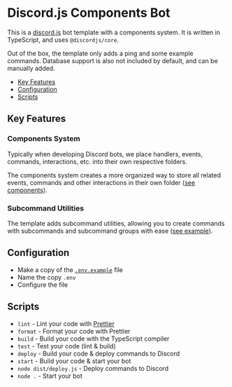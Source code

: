 # Discord.js Components Bot

This is a [discord.js](https://discord.js.org) bot template with a components system.
It is written in TypeScript, and uses `@discordjs/core`.

Out of the box, the template only adds a ping and some example commands.
Database support is also not included by default, and can be manually added.

- [Key Features](#key-features)
- [Configuration](#configuration)
- [Scripts](#scripts)

## Key Features

### Components System

Typically when developing Discord bots, we place handlers, events,
commands, interactions, etc. into their own respective folders.

The components system creates a more organized way to store all
related events, commands and other interactions in their own folder
([see components](./src/components/)).

### Subcommand Utilities

The template adds subcommand utilities, allowing you to create
commands with subcommands and subcommand groups with ease
([see example](./src/components/example/subcommands.ts)).

## Configuration

- Make a copy of the [`.env.example`](./.env.example) file
- Name the copy `.env`
- Configure the file

## Scripts

- `lint` - Lint your code with [Prettier](https://prettier.io/)
- `format` - Format your code with Prettier
- `build` - Build your code with the TypeScript compiler
- `test` - Test your code (lint & build)
- `deploy` - Build your code & deploy commands to Discord
- `start` - Build your code & start your bot
- `node dist/deploy.js` - Deploy commands to Discord
- `node .` - Start your bot
